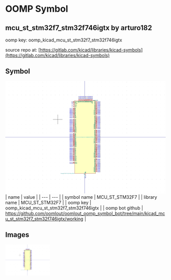 # OOMP Symbol  
## mcu_st_stm32f7_stm32f746igtx  by arturo182  
  
oomp key: oomp_kicad_mcu_st_stm32f7_stm32f746igtx  
  
source repo at: [https://gitlab.com/kicad/libraries/kicad-symbols](https://gitlab.com/kicad/libraries/kicad-symbols)  
## Symbol  
  
[![working.png](working_600.png)](working.png)  
| name | value | 
| --- | --- | 
| symbol name | MCU_ST_STM32F7 | 
| library name | MCU_ST_STM32F7 | 
| oomp key | oomp_kicad_mcu_st_stm32f7_stm32f746igtx | 
| oomp bot github | https://github.com/oomlout/oomlout_oomp_symbol_bot/tree/main/kicad_mcu_st_stm32f7_stm32f746igtx/working | 
## Images  
  
[![working.png](working_140.png)](working.png)  
